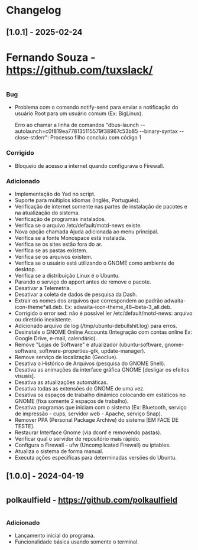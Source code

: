 # Changelog


## [1.0.1] - 2025-02-24
# 
# Fernando Souza - https://github.com/tuxslack/
# 

### Bug
-  Problema com o comando notify-send para enviar a notificação do usuário Root para um 
   usuário comum (Ex: BigLinux).

   Erro ao chamar a linha de comandos "dbus-launch --autolaunch=c0f819ea778135115579f38967c53b85 --binary-syntax --close-stderr": Processo filho concluiu com código 1



### Corrigido 
- Bloqueio de acesso a internet quando configurava o Firewall.


### Adicionado
- Implementação do Yad no script.
- Suporte para múltiplos idiomas (Inglês, Português).
- Verificação de internet somente nas partes de instalação de pacotes e na atualização do sistema.
- Verificação de programas instalados.
- Verifica se o arquivo /etc/default/motd-news existe.
- Nova opção chamada Ajuda adicionada ao menu principal.
- Verifica se a fonte Monospace está instalada.
- Verifica se os sites estão fora do ar.
- Verifica se as pastas existem.
- Verifica se os arquivos existem.
- Verifica se o usuário está utilizando o GNOME como ambiente de desktop.
- Verifica se a distribuição Linux é o Ubuntu.
- Parando o serviço do apport antes de remove o pacote.
- Desativar a Telemetria.
- Desativar a coleta de dados de pesquisa da Dash.
- Extrair os nomes dos arquivos que correspondem ao padrão adwaita-icon-theme*all.deb. Ex: adwaita-icon-theme_48~beta-3_all.deb.
- Corrigido o error sed: não é possível ler /etc/default/motd-news: arquivo ou diretório inexistente.
- Adicionado arquivo de log (/tmp/ubuntu-debullshit.log) para erros.
- Desinstale o GNOME Online Accounts (Integração com contas online Ex: Google Drive, e-mail, calendário).
- Remove "Lojas de Software" e atualizador (ubuntu-software, gnome-software, software-properties-gtk, update-manager).
- Remove serviço de localização (Geoclue).
- Desativa o Histórico de Arquivos (pesquisa do GNOME Shell).
- Desativa as animações da interface gráfica GNOME [desligar os efeitos visuais].
- Desativa as atualizações automáticas.
- Desativa todas as extensões do GNOME de uma vez.
- Desativa os espaços de trabalho dinâmico colocando em estáticos no GNOME (fixa somente 2 espaços de trabalho).
- Desativa programas que iniciam com o sistema (Ex: Bluetooth, serviço de impressão - cups, servidor web - Apache, serviço Snap).
- Remover PPA (Personal Package Archive) do sistema [EM FACE DE TESTE].
- Restaurar Interface Gnome (via dconf e removendo pastas).
- Verificar qual o servidor de repositório mais rápido.
- Configura o Firewall - ufw (Uncomplicated Firewall) ou iptables.
- Atualiza o sistema de forma manual.
- Executa ações especificas para determinadas versões do Ubuntu.




## [1.0.0] - 2024-04-19
# 
## polkaulfield - https://github.com/polkaulfield
# 
### Adicionado
- Lançamento inicial do programa.
- Funcionalidade básica usando somente o terminal.

